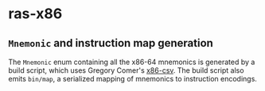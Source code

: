# ras-x86

## `Mnemonic` and instruction map generation

The `Mnemonic` enum containing all the x86-64 mnemonics is generated by a build
script, which uses Gregory Comer's [x86-csv]. The build script also emits
`bin/map`, a serialized mapping of mnemonics to instruction encodings.

[x86-csv]: https://github.com/GregoryComer/x86-csv
